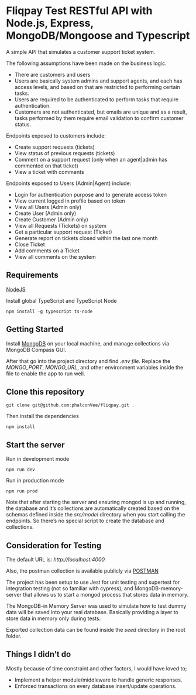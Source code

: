 # Fliqpay Test RESTful API with Node.js, Express, MongoDB/Mongoose and Typescript

A simple API that simulates a customer support ticket system.

The following assumptions have been made on the business logic.

- There are customers and users
- Users are basically system admins and support agents, and each has access levels, and based on that are restricted to performing certain tasks.
- Users are required to be authenticated to perform tasks that require authentication.
- Customers are not authenticated, but emails are unique and as a result, tasks performed by them require email validation to confirm customer status.

Endpoints exposed to customers include:

- Create support requests (tickets)
- View status of previous requests (tickets)
- Comment on a support request (only when an agent|admin has commented on that ticket)
- View a ticket with comments

Endpoints exposed to Users (Admin|Agent) include:

- Login for authentication purpose and to generate access token
- View current logged in profile based on token
- View all Users (Admin only)
- Create User (Admin only)
- Create Customer (Admin only)
- View all Requests (Tickets) on system
- Get a particular support request (Ticket)
- Generate report on tickets closed within the last one month
- Close Ticket
- Add comments on a Ticket
- View all comments on the system

## Requirements

[NodeJS](https://nodejs.org/en/)

Install global TypeScript and TypeScript Node

```
npm install -g typescript ts-node
```

## Getting Started

Install [MongoDB](https://docs.mongodb.com/manual/administration/install-community/) on your local machine, and manage collections via MongoDB Compass GUI.

After that go into the project directory and find _.env file._ Replace the _MONGO_PORT_, _MONGO_URL_, and other environment variables inside the file to enable the app to run well.

## Clone this repository

```
git clone git@github.com:phalconVee/fliqpay.git .
```

Then install the dependencies

```
npm install
```

## Start the server

Run in development mode

```
npm run dev
```

Run in production mode

```
npm run prod
```

Note that after starting the server and ensuring mongod is up and running, the database and it’s collections are automatically created based on the schemas defined inside the _src/model_ directory when you start calling the endpoints. So there’s no special script to create the database and collections.

## Consideration for Testing

The default URL is: _http://localhost:4000_

Also, the postman collection is available publicly via [POSTMAN](https://documenter.getpostman.com/view/3832128/T1Dqfwmt?version=latest#intro)

The project has been setup to use Jest for unit testing and supertest for integration testing (not so familiar with cypress), and MongoDB-memory-server that allows us to start a mongod process that stores data in memory.

The MongoDB-in Memory Server was used to simulate how to test dummy data will be saved into your real database. Basically providing a layer to store data in memory only during tests.

Exported collection data can be found inside the _seed_ directory in the root folder.

## Things I didn’t do

Mostly because of time constraint and other factors, I would have loved to;

- Implement a helper module/middleware to handle generic responses.
- Enforced transactions on every database insert/update operations.
